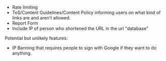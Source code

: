 - Rate limiting 
- ToS/Content Guidelines/Content Policy informing users on what kind of links are and aren't allowed.
- Report Form
- Include IP of person who shortened the URL in the url "database"

Potential but unlikely features:
- IP Banning that requires people to sign with Google if they want to do anything.